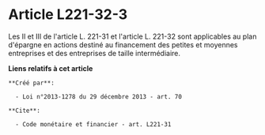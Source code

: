 # Article L221-32-3

Les II et III de l'article L. 221-31 et l'article L. 221-32 sont applicables au plan d'épargne en actions destiné au
financement des petites et moyennes entreprises et des entreprises de taille intermédiaire.

**Liens relatifs à cet article**

	**Créé par**:

	  - Loi n°2013-1278 du 29 décembre 2013 - art. 70

	**Cite**:

	  - Code monétaire et financier - art. L221-31
